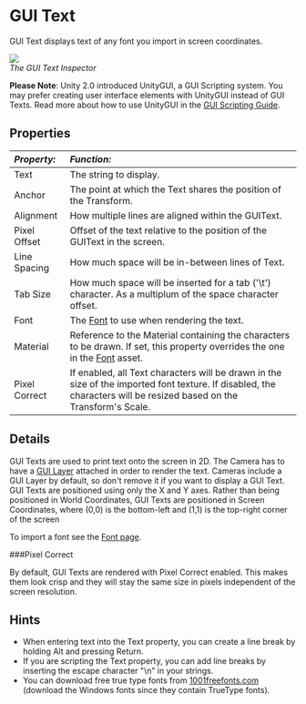 GUI Text
========


<span class=keyword>GUI Text</span> displays text of any font you import in screen coordinates.

![](http://docwiki.hq.unity3d.com/uploads/Main/Inspector-GUIText.png)  
_The GUI Text <span class=keyword>Inspector</span>_

__Please Note__: Unity 2.0 introduced <span class=keyword>UnityGUI</span>, a GUI Scripting system.  You may prefer creating user interface elements with UnityGUI instead of GUI Texts.  Read more about how to use UnityGUI in the [GUI Scripting Guide](GUIScriptingGuide.html).


Properties
----------



|**_Property:_** |**_Function:_** |
|:---|:---|
|<span class=component>Text</span>     |The string to display. |
|<span class=component>Anchor</span>   |The point at which the <span class=component>Text</span> shares the position of the <span class=keyword>Transform</span>. |
|<span class=component>Alignment</span>    |How multiple lines are aligned within the <span class=keyword>GUIText</span>. |
|<span class=component>Pixel Offset</span> |Offset of the text relative to the position of the GUIText in the screen.|
|<span class=component>Line Spacing</span> |How much space will be in-between lines of <span class=component>Text</span>. |
|<span class=component>Tab Size</span> |How much space will be inserted for a tab ('\t') character. As a multiplum of the space character offset. |
|<span class=component>Font</span>     |The [Font](class-Font.html) to use when rendering the text. |
|<span class=component>Material</span> |Reference to the <span class=keyword>Material</span> containing the characters to be drawn. If set, this property overrides the one in the [Font](class-Font.html) asset. |
|<span class=component>Pixel Correct</span> |If enabled, all <span class=component>Text</span> characters will be drawn in the size of the imported font texture. If disabled, the characters will be resized based on the Transform's <span class=component>Scale</span>. |


Details
-------


GUI Texts are used to print text onto the screen in 2D. The <span class=keyword>Camera</span> has to have a [GUI Layer](class-GUILayer.html) attached in order to render the text.  Cameras include a GUI Layer by default, so don't remove it if you want to display a GUI Text.  GUI Texts are positioned using only the X and Y axes.  Rather than being positioned in World Coordinates, GUI Texts are positioned in Screen Coordinates, where (0,0) is the bottom-left and (1,1) is the top-right corner of the screen

To import a font see the [Font page](class-Font.html).


###Pixel Correct

By default, GUI Texts are rendered with <span class=component>Pixel Correct</span> enabled. This makes them look crisp and they will stay the same size in pixels independent of the screen resolution.

Hints
-----

* When entering text into the <span class=component>Text</span> property, you can create a line break by holding <span class=menu>Alt</span> and pressing <span class=menu>Return</span>.
* If you are scripting the <span class=component>Text</span> property, you can add line breaks by inserting the escape character "\n" in your strings.
* You can download free true type fonts from [1001freefonts.com](http://www.1001freefonts.com/fonts/afonts.htm.html) (download the Windows fonts since they contain TrueType fonts).
